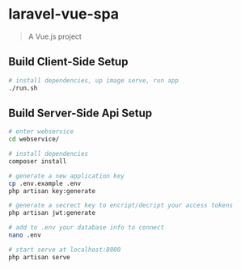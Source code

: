 # laravel-vue-spa

> A Vue.js project

## Build Client-Side Setup

``` bash
# install dependencies, up image serve, run app
./run.sh
```

## Build Server-Side Api Setup

``` bash
# enter webservice
cd webservice/

# install dependencies
composer install

# generate a new application key
cp .env.example .env
php artisan key:generate

# generate a secrect key to encript/decript your access tokens
php artisan jwt:generate

# add to .env your database info to connect
nano .env

# start serve at localhost:8000
php artisan serve
```
